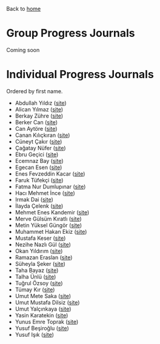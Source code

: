 Back to [home](https://boun-ie48a.github.io)

# Group Progress Journals

Coming soon

# Individual Progress Journals

Ordered by first name.

+ Abdullah Yıldız ([site](https://pjournal.github.io/boun01-abdullahyildizz))
+ Alican Yılmaz ([site](https://pjournal.github.io/boun01-alicanylmz))
+ Berkay Zühre ([site](https://pjournal.github.io/boun01-berkayzuhre))
+ Berker Can ([site](https://pjournal.github.io/boun01-brkrcann))
+ Can Aytöre ([site](https://pjournal.github.io/boun01-canaytore))
+ Canan Kılıçkıran ([site](https://pjournal.github.io/boun01-canankilickiran))
+ Cüneyt Çakır ([site](https://pjournal.github.io/boun01-Cuneytttt))
+ Çağatay Nüfer ([site](https://pjournal.github.io/boun01-cagataynufer))
+ Ebru Geçici ([site](https://pjournal.github.io/boun01-EbruGecici))
+ Ecemnaz Bay ([site](https://pjournal.github.io/boun01-Ecemnaz0))
+ Egecan Esen ([site](https://pjournal.github.io/boun01-egc-boun))
+ Enes Fevzeddin Kacar ([site](https://pjournal.github.io/boun01-enesfkacar))
+ Faruk Tüfekçi ([site](https://pjournal.github.io/boun01-faruktufekci))
+ Fatma Nur Dumlupınar ([site](https://pjournal.github.io/boun01-fatmadumlupinar))
+ Hacı Mehmet İnce ([site](https://pjournal.github.io/boun01-hmehmetince))
+ Irmak Dai ([site](https://pjournal.github.io/boun01-irmakdai))
+ İlayda Çelenk ([site](https://pjournal.github.io/boun01-ilaydacelenk))
+ Mehmet Enes Kandemir ([site](https://pjournal.github.io/boun01-enes-kandemir))
+ Merve Gülsüm Kıratlı ([site](https://pjournal.github.io/boun01-mervekiratl))
+ Metin Yüksel Güngör ([site](https://pjournal.github.io/boun01-metingungorr))
+ Muhammet Hakan Ekiz ([site](https://pjournal.github.io/boun01-Hakanekiz))
+ Mustafa Keser ([site](https://pjournal.github.io/boun01-mustafa-keser))
+ Nezihe Nazlı Gül ([site](https://pjournal.github.io/boun01-NazliGul))
+ Okan Yıldırım ([site](https://pjournal.github.io/boun01-coronakykumre))
+ Ramazan Eraslan ([site](https://pjournal.github.io/boun01-ramazaneraslan))
+ Süheyla Şeker ([site](https://pjournal.github.io/boun01-Suheylaseker))
+ Taha Bayaz ([site](https://pjournal.github.io/boun01-TahaBayaz))
+ Talha Ünlü ([site](https://pjournal.github.io/boun01-TalhaUnlu))
+ Tuğrul Özsoy ([site](https://pjournal.github.io/boun01-tugrulozsoy))
+ Tümay Kır ([site](https://pjournal.github.io/boun01-tumaykir))
+ Umut Mete Saka ([site](https://pjournal.github.io/boun01-metesaka))
+ Umut Mustafa Dilsiz ([site](https://pjournal.github.io/boun01-Umutdilsiz))
+ Umut Yalçınkaya ([site](https://pjournal.github.io/boun01-umutyalcinkaya))
+ Yasin Karatekin ([site](https://pjournal.github.io/boun01-yasinkaratekin))
+ Yunus Emre Toprak ([site](https://pjournal.github.io/boun01-yunusemretoprak))
+ Yusuf Beşiroğlu ([site](https://pjournal.github.io/boun01-yusufbesiroglu))
+ Yusuf Işık ([site](https://pjournal.github.io/boun01-yusufisik1))
